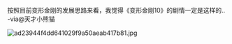 按照目前变形金刚的发展思路来看，我觉得《变形金刚10》的剧情一定是这样的.. -via@天才小熊猫

![ad23944f4dd641029f9a50aeab417b81.jpg](https://wxlzmt.github.io/cdn1/ext/qw/groups/40005/ad23944f4dd641029f9a50aeab417b81.jpg)

